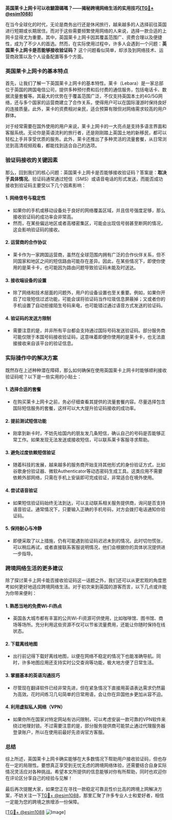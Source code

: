 **英国莱卡上网卡可以收驗證碼嗎？——揭秘跨境网络生活的实用技巧[[TG💪+ @esim1088](https://t.me/s/esim1088)]**

在当今全球化的时代，无论是商务出行还是休闲旅行，越来越多的人选择前往英国进行短期或长期居住。而对于这些需要频繁使用网络的人来说，选择一款合适的上网卡显得尤为重要。其中，英国莱卡上网卡因其覆盖范围广、资费合理以及便捷性，成为了不少人的首选。然而，在实际使用过程中，许多人会遇到一个问题：**英国莱卡上网卡是否能够接收验证码？** 这个问题看似简单，却涉及到网络技术、运营商政策以及个人设备配置等多个方面。

### 英国莱卡上网卡的基本特点

首先，让我们了解一下英国莱卡上网卡的基本特性。莱卡（Lebara）是一家总部位于英国的跨国电信公司，提供多种预付费和后付费的通信服务，包括电话卡、数据流量套餐等。其最大的优势在于覆盖范围广泛，不仅支持英国本土的4G/5G网络，还与多个国家的运营商建立了合作关系，使得用户可以在国际漫游时保持良好的连接质量。此外，莱卡的资费相对亲民，适合预算有限但对网络需求较高的用户群体。

对于经常需要在国外使用的用户来说，莱卡上网卡的一大亮点是支持多语言界面和客服系统。无论你是英语流利的旅行者，还是刚刚踏上英国土地的新移民，都可以轻松上手并享受优质的服务。此外，莱卡还推出了多种灵活的流量套餐，从日常浏览到高清视频观看，都能找到适合自己的选项。

### 验证码接收的关键因素

那么，回到我们的核心问题：英国莱卡上网卡是否能够接收验证码？答案是：**取决于具体情况**。验证码通常通过短信（SMS）或语音电话的形式发送，而能否成功接收到验证码主要受以下几个因素影响：

#### 1. **网络信号与稳定性**
   - 如果你的手机或移动设备处于良好的网络覆盖区域，并且信号强度足够，那么接收验证码的成功率会非常高。
   - 然而，在某些偏远地区或者高楼密集区，可能会出现信号弱甚至断网的情况，这会影响验证码的接收。

#### 2. **运营商的合作协议**
   - 莱卡作为一家跨国运营商，虽然在全球范围内拥有广泛的合作伙伴关系，但不同国家和地区之间的短信路由可能存在差异。因此，在某些情况下，即使你使用的是莱卡卡，也可能因为路由问题导致验证码未能及时送达。

#### 3. **接收端设备的设置**
   - 除了网络和技术层面的问题外，用户的设备设置也至关重要。例如，如果你开启了垃圾短信过滤功能，可能会误将验证码当作垃圾信息屏蔽掉；又或者你的手机设置了自动拒接陌生号码来电，也可能错过通过语音方式发送的验证码。

#### 4. **验证码的发送方限制**
   - 需要注意的是，并非所有平台都会支持通过国际号码发送验证码。部分服务商可能仅限于本国号码接收验证码，这意味着即便你使用的是莱卡卡，也无法直接接收来自该平台的验证信息。

### 实际操作中的解决方案

既然存在上述种种潜在障碍，那么如何确保在使用英国莱卡上网卡时能够顺利接收验证码呢？以下是一些实用的小贴士：

#### 1. **选择合适的套餐**
   - 在购买莱卡上网卡之前，务必仔细查看其提供的流量套餐内容。尽量选择包含国际短信服务的套餐，这样可以大大提升验证码接收的成功率。

#### 2. **提前测试短信功能**
   - 刚拿到新卡时，不妨先给国内的朋友发几条短信，确认自己的号码是否能够正常工作。如果发现无法发送或接收短信，可以联系莱卡客服寻求帮助。

#### 3. **避免过度依赖短信验证**
   - 随着科技的发展，越来越多的服务商开始支持其他形式的身份验证方式，比如谷歌身份验证器、微软Authenticator等动态密码生成工具。这类应用不需要依赖外部网络，只需在手机上安装即可完成验证，非常适合在境外使用。

#### 4. **尝试语音验证**
   - 如果短信验证码始终无法到达，可以主动联系相关服务提供商，询问是否支持语音验证。通常情况下，只要输入正确的手机号码，对方会拨打电话通知你验证码。

#### 5. **保持耐心与冷静**
   - 即便采取了以上措施，仍有可能遇到验证码迟迟未到的情况。此时切勿慌张，可以稍后再试，或者直接联系客服说明情况，他们会根据你的具体状况提供进一步指导。

### 跨境网络生活的更多建议

除了探讨莱卡上网卡能否接收验证码这一话题之外，我们还可以从更宏观的角度思考如何更好地适应跨境网络生活。对于初次来到英国的游客而言，以下几点或许能为你带来便利：

#### 1. **熟悉当地的免费Wi-Fi热点**
   - 英国各大城市都有丰富的公共Wi-Fi资源可供使用，比如咖啡馆、图书馆、商场等场所。充分利用这些资源不仅可以节省流量费用，还能让你随时保持在线状态。

#### 2. **下载离线地图**
   - 出行前记得下载好离线地图，以便在网络不稳定的情况下也能准确导航。同时，许多地图应用还支持实时公交查询等功能，极大地方便了日常生活。

#### 3. **掌握基本的英语沟通技巧**
   - 尽管现在翻译软件已经非常先进，但在紧急情况下直接用英语表达需求仍然最为高效。花时间练习几句简单的日常用语，会让你在异国他乡更加从容不迫。

#### 4. **利用虚拟私人网络（VPN）**
   - 如果你所在国家对特定网站有访问限制，可以考虑安装一款可靠的VPN软件来绕过地理封锁。不过需要注意的是，部分服务提供商可能禁止通过代理服务器登录账户，所以在使用前最好先咨询官方客服。

### 总结

综上所述，英国莱卡上网卡确实能够在大多数情况下帮助用户接收验证码，但也存在一定的局限性。要想真正享受到无忧无虑的跨境网络体验，还需要结合自身实际情况灵活应对各种挑战。希望本文所提供的信息能够对你有所帮助，同时也欢迎你在评论区分享自己的经验与见解！

最后再次提醒大家，如果您正在寻找一款稳定可靠且性价比高的跨境上网解决方案，不妨关注一下[TG💪+ @esim1088](https://t.me/s/esim1088)，那里汇聚了许多专业人士和爱好者，相信一定能为您的跨境之旅增添一份保障。

[[TG💪+ @esim1088](https://t.me/s/esim1088) ![Image](https://i.postimg.cc/4NQfJmqS/Snipaste-2025-05-13-00-14-12.png)]
